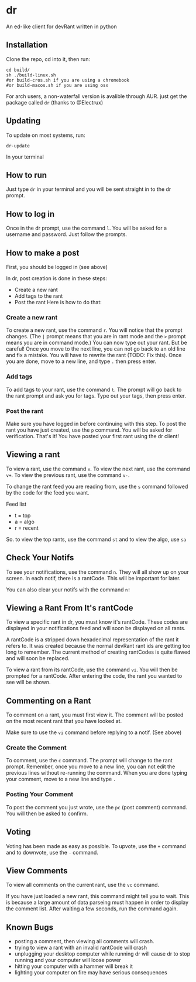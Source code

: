 # dr
An ed-like client for devRant written in python

## Installation
Clone the repo, cd into it, then run:
```
cd build/
sh ./build-linux.sh
#or build-cros.sh if you are using a chromebook
#or build-macos.sh if you are using osx
```

For arch users, a non-waterfall version is avalible through AUR. just get the package called `dr` (thanks to @Electrux)

## Updating
To update on most systems, run:
```
dr-update
```
In your terminal

## How to run
Just type `dr` in your terminal and you will be sent straight in to the dr prompt.

## How to log in
Once in the dr prompt, use the command `l`. You will be asked for a username and password. Just follow the prompts.

## How to make a post
First, you should be logged in (see above)

In dr, post creation is done in these steps:
 - Create a new rant
 - Add tags to the rant
 - Post the rant
Here is how to do that:

### Create a new rant
To create a new rant, use the command `r`. You will notice that the prompt changes. (The `|` prompt means that you are in rant mode and the `>` prompt means you are in command mode.) You can now type out your rant. But be careful! Once you move to the next line, you can not go back to an old line and fix a mistake. You will have to rewrite the rant (TODO: Fix this). Once you are done, move to a new line, and type `.` then press enter.

### Add tags
To add tags to your rant, use the command `t`. The prompt will go back to the rant prompt and ask you for tags. Type out your tags, then press enter.

### Post the rant
Make sure you have logged in before continuing with this step.
To post the rant you have just created, use the `p` command. You will be asked for verification. That's it! You have posted your first rant using the dr client!

## Viewing a rant
To view a rant, use the command `v`. To view the next rant, use the command `v+`. To view the previous rant, use the command `v-`.

To change the rant feed you are reading from, use the `s` command followed by the code for the feed you want.

Feed list
 - t = top
 - a = algo
 - r = recent

So. to view the top rants, use the command `st` and to view the algo, use `sa`

## Check Your Notifs
To see your notifications, use the command `n`. They will all show up on your screen. In each notif, there is a rantCode. This will be important for later.

You can also clear your notifs with the command `n!`

## Viewing a Rant From It's rantCode
To view a specific rant in dr, you must know it's rantCode. These codes are displayed in your notifications feed and will soon be displayed on all rants.

A rantCode is a stripped down hexadecimal representation of the rant it refers to. It was created because the normal devRant rant ids are getting too long to remember. The current method of creating rantCodes is quite flawed and will soon be   replaced.

To view a rant from its rantCode, use the command `vi`. You will then be prompted for a rantCode. After entering the code, the rant you wanted to see will be shown.

## Commenting on a Rant
To comment on a rant, you must first view it. The comment will be posted on the most recent rant that you have looked at.

Make sure to use the `vi` command before replying to a notif. (See above)

### Create the Comment
To comment, use the `c` command. The prompt will change to the rant prompt. Remember, once you move to a new line, you can not edit the previous lines without re-running the command. When you are done typing your comment, move to a new line and type `.`

### Posting Your Comment
To post the comment you just wrote, use the `pc` (post comment) command. You will then be asked to confirm.

## Voting
Voting has been made as easy as possible. To upvote, use the  `+` command and to downvote, use the `-` command.

## View Comments
To view all comments on the current rant, use the `vc` command.

If you have just loaded a new rant, this command might tell you to wait. This is because a large amount of data parseing must happen in order to display the comment list. After waiting a few seconds, run the command again.

## Known Bugs
 - posting a comment, then viewing all comments will crash.
 - trying to view a rant with an invalid rantCode will crash
 - unplugging your desktop computer while running dr will cause dr to stop running and your computer will loose power
 - hitting your computer with a hammer will break it
 - lighting your computer on fire may have serious consequences